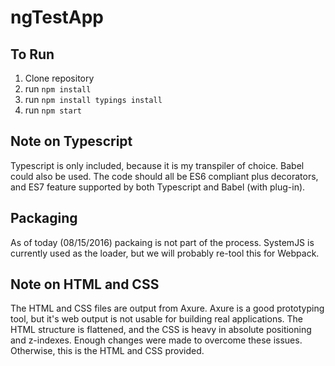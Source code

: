 # ngTestApp

## To Run
 1. Clone repository
 2. run `npm install`
 3. run `npm install typings install`
 4. run `npm start`
 
 ## Note on Typescript
 Typescript is only included, because it is my transpiler of choice.  Babel could also be used. The code should all be
 ES6 compliant plus decorators, and ES7 feature supported by both Typescript and Babel (with plug-in).
 
 ## Packaging
 As of today (08/15/2016) packaing is not part of the process. SystemJS is currently used as the loader, but we will
 probably re-tool this for Webpack.
 
 ## Note on HTML and CSS
 The HTML and CSS files are output from Axure. Axure is a good prototyping tool, but it's web output is not usable
 for building real applications. The HTML structure is flattened, and the CSS is heavy in absolute positioning and
 z-indexes.  Enough changes were made to overcome these issues.  Otherwise, this is the HTML and CSS provided.
 